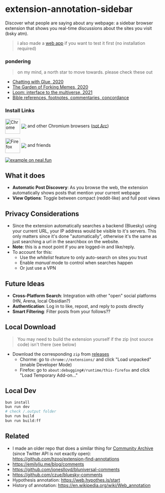 # extension-annotation-sidebar

Discover what people are saying about any webpage: a sidebar browser extension that shows you real-time discussions about the sites you visit (bsky atm).

[link-chrome]: https://chromewebstore.google.com/detail/bluesky-sidebar/lbbbgodnfjcndohnhdjkomcckekjpjni 'Version published on Chrome Web Store'
[link-firefox]: https://addons.mozilla.org/en-US/firefox/addon/bluesky-sidebar/ 'Version published on Mozilla Add-ons'

> i also made a [web app](https://annotation-sidebar-demo.pages.dev/) if you want to test it first (no installation required)

### pondering

> on my mind, a north star to move towards. please check these out
- [Chatting with Glue, 2020](https://a9.io/glue-comic/)
- [The Garden of Forking Memes, 2020](https://aaronzlewis.com/blog/2020/07/07/the-garden-of-forking-memes/)
- [Loom: interface to the multiverse, 2021](https://generative.ink/posts/loom-interface-to-the-multiverse/)
- [Bible references, footnotes, commentaries, concordance](https://en.wikipedia.org/wiki/Bible_citation)

### Install Links

[<img src="https://raw.githubusercontent.com/alrra/browser-logos/90fdf03c/src/chrome/chrome.svg" width="48" alt="Chrome" valign="middle">][link-chrome] [<img valign="middle" src="https://img.shields.io/chrome-web-store/v/lbbbgodnfjcndohnhdjkomcckekjpjni.svg?label=%20">][link-chrome] and other Chromium browsers ([not Arc](https://www.reddit.com/r/ArcBrowser/comments/1fb1gm3/chromesidepanel_api_for_extensions_in_arc_browser/))

[<img src="https://raw.githubusercontent.com/alrra/browser-logos/90fdf03c/src/firefox/firefox.svg" width="48" alt="Firefox" valign="middle">][link-firefox] [<img valign="middle" src="https://img.shields.io/amo/v/bluesky-sidebar.svg?label=%20">][link-firefox] and friends

[![example on neal.fun](https://github.com/user-attachments/assets/6abc83f9-8a87-4468-9763-8c1b007ddf7d)](https://annotation-sidebar-demo.pages.dev)

## What it does

- **Automatic Post Discovery**: As you browse the web, the extension automatically shows posts that mention your current webpage
- **View Options**: Toggle between compact (reddit-like) and full post views

## Privacy Considerations

- Since the extension automatically searches a backend (Bluesky) using your current URL, your IP address would be visible to it's servers. This only matters since it's done "automatically", otherwise it's the same as just searching a url in the searchbox on the website.
- **Note**: this is a moot point if you are logged-in and like/reply.
- To account for this:
  - Use the *whitelist* feature to only auto-search on sites you trust
  - Enable *manual* mode to control when searches happen
  - Or just use a VPN

## Future Ideas

- **Cross-Platform Search**: Integration with other "open" social platforms (HN, Arena, local Obsidian?)
- **Authentication**: Log in to like, repost, and reply to posts directly
- **Smart Filtering**: Filter posts from your follows??

## Local Download

> You may need to build the extension yourself if the zip (not source code) isn't there (see below)

- Download the corresponding `zip` from [releases](https://github.com/hzoo/extension-annotation-sidebar/releases)
  - Chorme: go to `chrome://extensions/` and click "Load unpacked" (enable Developer Mode)
  - Firefox: go to `about:debugging#/runtime/this-firefox` and click "Load Temporary Add-on…"

## Local Dev

```sh
bun install
bun run dev
# check /.output folder
bun run build
bun run build:ff
```

## Related
- I made an older repo that does a similar thing for [Community Archive](https://www.community-archive.org/) (since Twitter API is not exactly open): https://github.com/hzoo/extension-find-annotations
- https://emilyliu.me/blog/comments
- https://github.com/joneslloyd/bluniversal-comments
- https://github.com/czue/bluesky-comments
- Hypothesis annotation: https://web.hypothes.is/start
- History of annotation: https://en.wikipedia.org/wiki/Web_annotation
